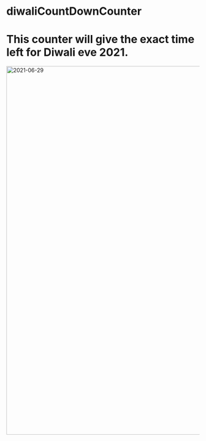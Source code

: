 ﻿# diwaliCountDownCounter
 # This counter will give the exact time left for Diwali eve 2021.
 <img width="960" alt="2021-06-29" src="https://user-images.githubusercontent.com/59576366/123723672-89076280-d8a8-11eb-8716-bb7295a91ecc.png">
